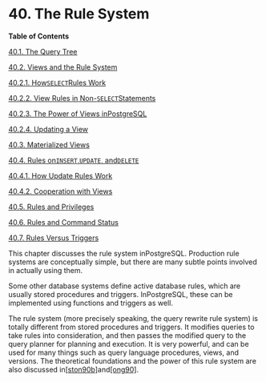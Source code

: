 # 40. The Rule System

**Table of Contents**

[40.1. The Query Tree](https://www.postgresql.org/docs/10/static/querytree.html)

[40.2. Views and the Rule System](https://www.postgresql.org/docs/10/static/rules-views.html)

[40.2.1. How`SELECT`Rules Work](https://www.postgresql.org/docs/10/static/rules-views.html#rules-select)

[40.2.2. View Rules in Non-`SELECT`Statements](https://www.postgresql.org/docs/10/static/rules-views.html#idm45262084437216)

[40.2.3. The Power of Views inPostgreSQL](https://www.postgresql.org/docs/10/static/rules-views.html#idm45262084404432)

[40.2.4. Updating a View](https://www.postgresql.org/docs/10/static/rules-views.html#rules-views-update)

[40.3. Materialized Views](https://www.postgresql.org/docs/10/static/rules-materializedviews.html)

[40.4. Rules on`INSERT`,`UPDATE`, and`DELETE`](https://www.postgresql.org/docs/10/static/rules-update.html)

[40.4.1. How Update Rules Work](https://www.postgresql.org/docs/10/static/rules-update.html#idm45262084318800)

[40.4.2. Cooperation with Views](https://www.postgresql.org/docs/10/static/rules-update.html#rules-update-views)

[40.5. Rules and Privileges](https://www.postgresql.org/docs/10/static/rules-privileges.html)

[40.6. Rules and Command Status](https://www.postgresql.org/docs/10/static/rules-status.html)

[40.7. Rules Versus Triggers](https://www.postgresql.org/docs/10/static/rules-triggers.html)

This chapter discusses the rule system inPostgreSQL. Production rule systems are conceptually simple, but there are many subtle points involved in actually using them.

Some other database systems define active database rules, which are usually stored procedures and triggers. InPostgreSQL, these can be implemented using functions and triggers as well.

The rule system \(more precisely speaking, the query rewrite rule system\) is totally different from stored procedures and triggers. It modifies queries to take rules into consideration, and then passes the modified query to the query planner for planning and execution. It is very powerful, and can be used for many things such as query language procedures, views, and versions. The theoretical foundations and the power of this rule system are also discussed in[\[ston90b\]](https://www.postgresql.org/docs/10/static/biblio.html#ston90b)and[\[ong90\]](https://www.postgresql.org/docs/10/static/biblio.html#ong90).

